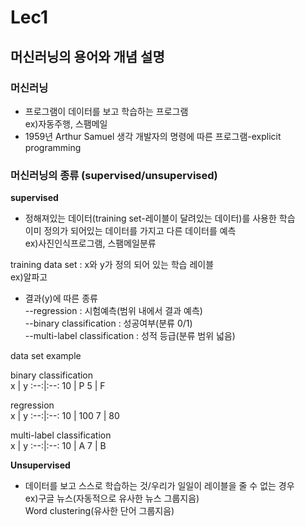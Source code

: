 # Lec1
## 머신러닝의 용어와 개념 설명
### 머신러닝
- 프로그램이 데이터를 보고 학습하는 프로그램  
ex)자동주행, 스팸메일  
- 1959년 Arthur Samuel 생각
개발자의 명령에 따른 프로그램-explicit programming

### 머신러닝의 종류 (supervised/unsupervised)

**supervised**

- 정해져있는 데이터(training set-레이블이 달려있는 데이터)를 사용한 학습  
이미 정의가 되어있는 데이터를 가지고 다른 데이터를 예측  
ex)사진인식프로그램, 스팸메일분류 


training data set : x와 y가 정의 되어 있는 학습 레이블  
ex)알파고  


- 결과(y)에 따른 종류   
--regression : 시험예측(범위 내에서 결과 예측)   
--binary classification : 성공여부(분류 0/1)   
--multi-label classification : 성적 등급(분류 범위 넓음)

data set example

binary classification  
x | y
:--:|:--:
10 | P
5 | F


regression  
x | y
:--:|:--:
10 | 100
7 | 80

multi-label classification  
x | y
:--:|:--:
10 | A
7 | B


**Unsupervised**

- 데이터를 보고 스스로 학습하는 것/우리가 일일이 레이블을 줄 수 없는 경우  
ex)구글 뉴스(자동적으로 유사한 뉴스 그룹지음)  
Word clustering(유사한 단어 그룹지음)